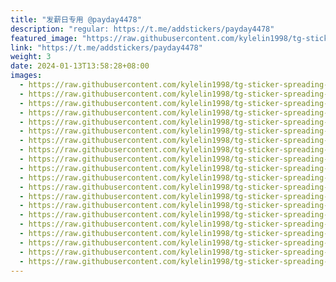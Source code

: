 ```yaml
---
title: "发薪日专用 @payday4478"
description: "regular: https://t.me/addstickers/payday4478"
featured_image: "https://raw.githubusercontent.com/kylelin1998/tg-sticker-spreading-worldwide-images/main/img/c3698533-e0ab-44a2-aa28-0be6de55a256.jpg"
link: "https://t.me/addstickers/payday4478"
weight: 3
date: 2024-01-13T13:58:28+08:00
images:
  - https://raw.githubusercontent.com/kylelin1998/tg-sticker-spreading-worldwide-images/main/img/c3698533-e0ab-44a2-aa28-0be6de55a256.jpg
  - https://raw.githubusercontent.com/kylelin1998/tg-sticker-spreading-worldwide-images/main/img/e1fab257-5512-4044-9a01-b1611bdcbce6.jpg
  - https://raw.githubusercontent.com/kylelin1998/tg-sticker-spreading-worldwide-images/main/img/9c398646-5c13-4e67-8439-85f92b1f8e4f.jpg
  - https://raw.githubusercontent.com/kylelin1998/tg-sticker-spreading-worldwide-images/main/img/fc9676eb-5834-4df0-b694-28de5ff5d37d.jpg
  - https://raw.githubusercontent.com/kylelin1998/tg-sticker-spreading-worldwide-images/main/img/8154ab31-fcbb-48b2-9c7a-dc7ea16b9113.jpg
  - https://raw.githubusercontent.com/kylelin1998/tg-sticker-spreading-worldwide-images/main/img/ea2835a8-e8bd-4e2e-a998-36c9b4771aae.jpg
  - https://raw.githubusercontent.com/kylelin1998/tg-sticker-spreading-worldwide-images/main/img/2fd3c79c-ea19-4b37-80ba-3e446ae41406.jpg
  - https://raw.githubusercontent.com/kylelin1998/tg-sticker-spreading-worldwide-images/main/img/6c05a459-2a54-4325-aa4e-191641fef7d7.jpg
  - https://raw.githubusercontent.com/kylelin1998/tg-sticker-spreading-worldwide-images/main/img/006484d1-4943-44bc-a5b4-09b4012a0a8f.jpg
  - https://raw.githubusercontent.com/kylelin1998/tg-sticker-spreading-worldwide-images/main/img/977428be-ef88-44a7-be34-d13b4e1200ae.jpg
  - https://raw.githubusercontent.com/kylelin1998/tg-sticker-spreading-worldwide-images/main/img/a0f05260-90e3-4ed7-bdf2-0ec9650d2216.jpg
  - https://raw.githubusercontent.com/kylelin1998/tg-sticker-spreading-worldwide-images/main/img/ab151e8d-bc8d-4d50-bed3-00901d339acf.jpg
  - https://raw.githubusercontent.com/kylelin1998/tg-sticker-spreading-worldwide-images/main/img/5c59e01a-088c-4987-a04f-fddc8f3242be.jpg
  - https://raw.githubusercontent.com/kylelin1998/tg-sticker-spreading-worldwide-images/main/img/c5afcc32-5b1c-4463-a08f-72637b980103.jpg
  - https://raw.githubusercontent.com/kylelin1998/tg-sticker-spreading-worldwide-images/main/img/e024f4fd-43c6-4cc4-a2b9-00c0b1935ac1.jpg
  - https://raw.githubusercontent.com/kylelin1998/tg-sticker-spreading-worldwide-images/main/img/2490ad2c-880f-4429-9c51-622e6185b127.jpg
  - https://raw.githubusercontent.com/kylelin1998/tg-sticker-spreading-worldwide-images/main/img/ec4f6463-6b4b-4a86-af0c-65f9ebed3f28.jpg
  - https://raw.githubusercontent.com/kylelin1998/tg-sticker-spreading-worldwide-images/main/img/e47366a7-7b2e-448b-8cf4-a88902ed0dba.jpg
  - https://raw.githubusercontent.com/kylelin1998/tg-sticker-spreading-worldwide-images/main/img/acdf6f9b-b3d5-447e-afb4-70c888e3859c.jpg
  - https://raw.githubusercontent.com/kylelin1998/tg-sticker-spreading-worldwide-images/main/img/6366158f-b15d-4021-9ebe-a5d3d3ac195a.jpg
---
```

